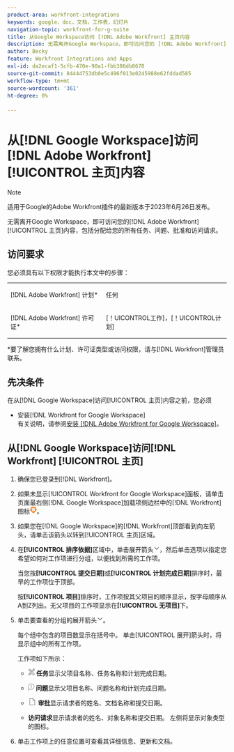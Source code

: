 ```yaml
---
product-area: workfront-integrations
keywords: google，doc，文档，工作表，幻灯片
navigation-topic: workfront-for-g-suite
title: 从Google Workspace访问 [!DNL Adobe Workfront] 主页内容
description: 无需离开Google Workspace，即可访问您的 [!DNL Adobe Workfront] 主页内容，包括分配给您的所有任务、问题、批准和访问请求。
author: Becky
feature: Workfront Integrations and Apps
exl-id: da2ecaf1-5cfb-470e-90a1-fbb386db8670
source-git-commit: 84444753db0e5c496f013e0245988e62fddad585
workflow-type: tm+mt
source-wordcount: '361'
ht-degree: 0%

---
```


# 从[!DNL Google Workspace]访问[!DNL Adobe Workfront] [!UICONTROL 主页]内容

>[!NOTE]
>
>适用于Google的Adobe Workfront插件的最新版本于2023年6月26日发布。

无需离开Google Workspace，即可访问您的[!DNL Adobe Workfront] [!UICONTROL 主页]内容，包括分配给您的所有任务、问题、批准和访问请求。

## 访问要求

您必须具有以下权限才能执行本文中的步骤：

<table style="table-layout:auto"> 
 <col> 
 <col> 
 <tbody> 
  <tr> 
   <td role="rowheader">[!DNL Adobe Workfront] 计划*</td> 
   <td> <p>任何</p> </td> 
  </tr> 
  <tr> 
   <td role="rowheader">[!DNL Adobe Workfront] 许可证*</td> 
   <td> <p>[！UICONTROL工作]，[！UICONTROL计划]</p> </td> 
  </tr> 
 </tbody> 
</table>

&#42;要了解您拥有什么计划、许可证类型或访问权限，请与[!DNL Workfront]管理员联系。

## 先决条件

在从[!DNL Google Workspace]访问[!UICONTROL 主页]内容之前，您必须

* 安装[!DNL Workfront for Google Workspace]\
   有关说明，请参阅[安装 [!DNL Adobe Workfront for Google Workspace]](../../workfront-integrations-and-apps/workfront-for-g-suite/install-workfront-for-gsuite.md)。

## 从[!DNL Google Workspace]访问[!DNL Workfront] [!UICONTROL 主页]

1. 确保您已登录到[!DNL Workfront]。
1. 如果未显示[!UICONTROL Workfront for Google Workspace]面板，请单击页面最右侧[!DNL Google Workspace]加载项侧边栏中的[!DNL Workfront]图标![](assets/wf-lion-icon.png)。
1. 如果您在[!DNL Google Workspace]的[!DNL Workfront]顶部看到向左箭头，请单击该箭头以转到[!UICONTROL 主页]区域。

1. 在&#x200B;**[!UICONTROL 排序依据]**&#x200B;区域中，单击展开箭头![](assets/dropdown-arrow.png)，然后单击选项以指定您希望如何对工作项进行分组，以便找到所需的工作项。

   当您按&#x200B;**[!UICONTROL 提交日期]**&#x200B;或&#x200B;**[!UICONTROL 计划完成日期]**&#x200B;排序时，最早的工作项位于顶部。

   按&#x200B;**[!UICONTROL 项目]**&#x200B;排序时，工作项按其父项目的顺序显示，按字母顺序从A到Z列出。无父项目的工作项显示在&#x200B;**[!UICONTROL 无项目]**&#x200B;下。

1. 单击要查看的分组的展开箭头![](assets/dropdown-arrow.png)。

   每个组中包含的项目数显示在括号中。 单击[!UICONTROL 展开]箭头时，将显示组中的所有工作项。

   工作项如下所示：

   * ![](assets/task-icon.png) **任务**&#x200B;显示父项目名称、任务名称和计划完成日期。

   * ![](assets/issue-icon.png) **问题**&#x200B;显示父项目名称、问题名称和计划完成日期。

   * ![](assets/document-icon.png) **审批**&#x200B;显示请求者的姓名、文档名称和提交日期。
   * **访问请求**&#x200B;显示请求者的姓名、对象名称和提交日期。 左侧将显示对象类型的图标。

1. 单击工作项上的任意位置可查看其详细信息、更新和文档。
